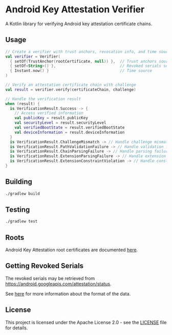 # Android Key Attestation Verifier

A Kotlin library for verifying Android key attestation certificate chains.

## Usage

```kotlin
// Create a verifier with trust anchors, revocation info, and time source
val verifier = Verifier(
  { setOf(TrustAnchor(rootCertificate, null)) },  // Trust anchors source
  { setOf<String>() },                            // Revoked serials source
  { Instant.now() }                               // Time source
)

// Verify an attestation certificate chain with challenge
val result = verifier.verify(certificateChain, challenge)

// Handle the verification result
when (result) {
  is VerificationResult.Success -> {
    // Access verified information
    val publicKey = result.publicKey
    val securityLevel = result.securityLevel
    val verifiedBootState = result.verifiedBootState
    val deviceInformation = result.deviceInformation
  }
  is VerificationResult.ChallengeMismatch -> // Handle challenge mismatch
  is VerificationResult.PathValidationFailure -> // Handle validation failure
  is VerificationResult.ChainParsingFailure -> // Handle parsing failure
  is VerificationResult.ExtensionParsingFailure -> // Handle extension parsing issues
  is VerificationResult.ExtensionConstraintViolation -> // Handle constraint violations
}
```

## Building

```bash
./gradlew build
```

## Testing

```bash
./gradlew test
```

## Roots

Android Key Attestation root certificates are documented
[here](https://developer.android.com/privacy-and-security/security-key-attestation#root_certificate).

## Getting Revoked Serials

The revoked serials may be retrieved from https://android.googleapis.com/attestation/status.

See [here](https://developer.android.com/privacy-and-security/security-key-attestation#certificate_status)
for more information about the format of the data.

## License

This project is licensed under the Apache License 2.0 - see the
[LICENSE](LICENSE) file for details.
